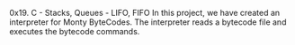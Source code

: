 0x19. C - Stacks, Queues - LIFO, FIFO
In this project, we have created an interpreter for Monty ByteCodes. The interpreter reads a bytecode file and executes the bytecode commands.


